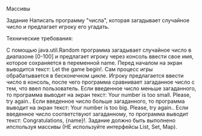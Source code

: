 Массивы

Задание
Написать программу "числа", которая загадывает случайное число и предлагает игроку его угадать.

Технические требования:

С помощью java.util.Random программа загадывает случайное число в диапазоне [0-100] и предлагает игроку через консоль ввести свое имя, которое сохраняется в переменной name.
Перед началом на экран выводится текст: Let the game begin!.
Сам процесс игры обрабатывается в бесконечном цикле.
Игроку предлагается ввести число в консоль, после чего программа сравнивает загаданное число с тем, что ввел пользователь.
Если введенное число меньше загаданного, то программа выводит на экран текст: Your number is too small. Please, try again.. Если введенное число больше загаданного, то программа выводит на экран текст: Your number is too big. Please, try again..
Если введенное число соответствуют загаданному, то программа выводит текст: Congratulations, {name}!.
Задание должно быть выполнено ипспользуя массивы (НЕ используйте интерфейсы List, Set, Map).